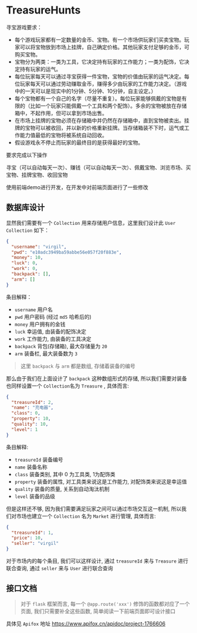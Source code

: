 # TreasureHunts

寻宝游戏要求：

- 每个游戏玩家都有一定数量的金币、宝物。有一个市场供玩家们买卖宝物。玩家可以将宝物放到市场上挂牌，自己确定价格。其他玩家支付足够的金币，可购买宝物。
- 宝物分为两类：一类为工具，它决定持有玩家的工作能力；一类为配饰，它决定持有玩家的运气。
- 每位玩家每天可以通过寻宝获得一件宝物，宝物的价值由玩家的运气决定。每位玩家每天可以通过劳动赚取金币，赚得多少由玩家的工作能力决定。（游戏中的一天可以是现实中的1分钟、5分钟、10分钟，自主设定。）
- 每个宝物都有一个自己的名字（尽量不重复）。每位玩家能够佩戴的宝物是有限的（比如一个玩家只能佩戴一个工具和两个配饰）。多余的宝物被放在存储箱中，不起作用，但可以拿到市场出售。
- 在市场上挂牌的宝物必须在存储箱中并仍然在存储箱中，直到宝物被卖出。挂牌的宝物可以被收回，并以新的价格重新挂牌。当存储箱装不下时，运气或工作能力值最低的宝物将被系统自动回收。
- 假设游戏永不停止而玩家的最终目的是获得最好的宝物。

要求完成以下操作

寻宝（可以自动每天一次）、赚钱（可以自动每天一次）、佩戴宝物、浏览市场、买宝物、挂牌宝物、收回宝物

使用前端demo进行开发，在开发中对前端页面进行了一些修改

## 数据库设计

显然我们需要有一个 `Collection` 用来存储用户信息，这里我们设计此 `User Collection` 如下：

```json
{
  "username": "virgil",
  "pwd": "e10adc3949ba59abbe56e057f20f883e",
  "money": 10,
  "luck": 0,
  "work": 0,
  "backpack": [],
  "arm": []
}
```

条目解释：

- `username` 用户名
- `pwd` 用户密码 (经过 `md5` 哈希后的)
- `money` 用户拥有的金钱
- `luck` 幸运值, 由装备的配饰决定
- `work` 工作能力, 由装备的工具决定
- `backpack` 背包(存储箱), 最大存储量为 `20`
- `arm` 装备栏, 最大装备数为 `3`

> 这里 `backpack` 与 `arm` 都是数组, 存储着装备的编号

那么由于我们在上面设计了 `backpack` 这种数组形式的存储, 所以我们需要对装备也同样设置一个 `Collection`名为 `Treasure` , 具体而言: 

```json
{
  "treasureId": 2,
  "name": "充电器",
  "class": 0,
  "property": 10,
  "quality": 10,
  "level": 1
}
```

条目解释:

- `treasureId` 装备编号
- `name` 装备名称
- `class` 装备类别, 其中 0 为工具类, 1为配饰类
- `property` 装备的属性, 对工具类来说这是工作能力, 对配饰类来说这是幸运值
- `quality` 装备的质量, 关系到自动淘汰机制
- `level` 装备的品级

但是这样还不够, 因为我们需要满足玩家之间可以通过市场交互这一机制, 所以我们对市场也建立一个 `Collection` 名为 `Market` 进行管理, 具体而言:

```json
{
  "treasureId": 1,
  "price": 10,
  "seller": "virgil"
}
```

对于市场内的每个条目, 我们可以这样设计, 通过 `treasureId` 来与 `Treasure` 进行联合查询, 通过 `seller` 来与 `User` 进行联合查询

## 接口文档

> 对于 `flask` 框架而言, 每一个 `@app.route('xxx')` 修饰的函数都对应了一个页面, 我们只需要补全这些函数, 简单阅读一下前端页面即可设计接口

具体见 `Apifox` 地址 https://www.apifox.cn/apidoc/project-1766606
